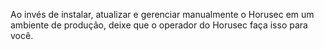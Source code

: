 Ao invés de instalar, atualizar e gerenciar manualmente o Horusec em um ambiente de produção, deixe que o operador do Horusec faça isso para você.